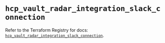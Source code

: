 # `hcp_vault_radar_integration_slack_connection`

Refer to the Terraform Registry for docs: [`hcp_vault_radar_integration_slack_connection`](https://registry.terraform.io/providers/hashicorp/hcp/0.101.0/docs/resources/vault_radar_integration_slack_connection).
